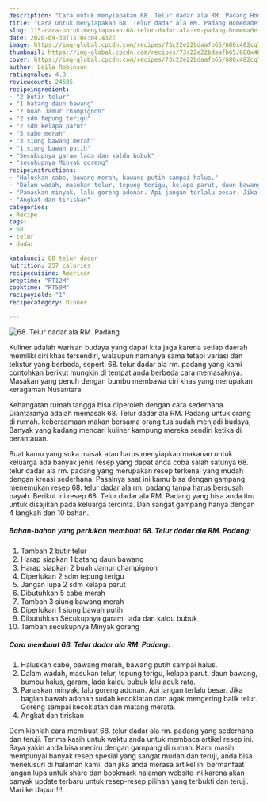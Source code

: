 ```yaml
---
description: "Cara untuk menyiapakan 68. Telur dadar ala RM. Padang Homemade"
title: "Cara untuk menyiapakan 68. Telur dadar ala RM. Padang Homemade"
slug: 115-cara-untuk-menyiapakan-68-telur-dadar-ala-rm-padang-homemade
date: 2020-09-30T15:04:04.432Z
image: https://img-global.cpcdn.com/recipes/73c22e22bdaafb65/680x482cq70/68-telur-dadar-ala-rm-padang-foto-resep-utama.jpg
thumbnail: https://img-global.cpcdn.com/recipes/73c22e22bdaafb65/680x482cq70/68-telur-dadar-ala-rm-padang-foto-resep-utama.jpg
cover: https://img-global.cpcdn.com/recipes/73c22e22bdaafb65/680x482cq70/68-telur-dadar-ala-rm-padang-foto-resep-utama.jpg
author: Leila Robinson
ratingvalue: 4.3
reviewcount: 24605
recipeingredient:
- "2 butir telur"
- "1 batang daun bawang"
- "2 buah Jamur champignon"
- "2 sdm tepung terigu"
- "2 sdm kelapa parut"
- "5 cabe merah"
- "3 siung bawang merah"
- "1 siung bawah putih"
- "Secukupnya garam lada dan kaldu bubuk"
- "secukupnya Minyak goreng"
recipeinstructions:
- "Haluskan cabe, bawang merah, bawang putih sampai halus."
- "Dalam wadah, masukan telur, tepung terigu, kelapa parut, daun bawang, bumbu halus, garam, lada kaldu bubuk lalu aduk rata."
- "Panaskan minyak, lalu goreng adonan. Api jangan terlalu besar. Jika bagian bawah adonan sudah kecoklatan dan agak mengering balik telur. Goreng sampai kecoklatan dan matang merata."
- "Angkat dan tiriskan"
categories:
- Recipe
tags:
- 68
- telur
- dadar

katakunci: 68 telur dadar 
nutrition: 257 calories
recipecuisine: American
preptime: "PT12M"
cooktime: "PT59M"
recipeyield: "1"
recipecategory: Dinner

---
```



![68. Telur dadar ala RM. Padang](https://img-global.cpcdn.com/recipes/73c22e22bdaafb65/680x482cq70/68-telur-dadar-ala-rm-padang-foto-resep-utama.jpg)

Kuliner adalah warisan budaya yang dapat kita jaga karena setiap daerah memiliki ciri khas tersendiri, walaupun namanya sama tetapi variasi dan tekstur yang berbeda, seperti 68. telur dadar ala rm. padang yang kami contohkan berikut mungkin di tempat anda berbeda cara memasaknya. Masakan yang penuh dengan bumbu membawa ciri khas yang merupakan keragaman Nusantara



Kehangatan rumah tangga bisa diperoleh dengan cara sederhana. Diantaranya adalah memasak 68. Telur dadar ala RM. Padang untuk orang di rumah. kebersamaan makan bersama orang tua sudah menjadi budaya, Banyak yang kadang mencari kuliner kampung mereka sendiri ketika di perantauan.

Buat kamu yang suka masak atau harus menyiapkan makanan untuk keluarga ada banyak jenis resep yang dapat anda coba salah satunya 68. telur dadar ala rm. padang yang merupakan resep terkenal yang mudah dengan kreasi sederhana. Pasalnya saat ini kamu bisa dengan gampang menemukan resep 68. telur dadar ala rm. padang tanpa harus bersusah payah.
Berikut ini resep 68. Telur dadar ala RM. Padang yang bisa anda tiru untuk disajikan pada keluarga tercinta. Dan sangat gampang hanya dengan 4 langkah dan 10 bahan.


<!--inarticleads1-->

##### Bahan-bahan yang perlukan membuat 68. Telur dadar ala RM. Padang:

1. Tambah 2 butir telur
1. Harap siapkan 1 batang daun bawang
1. Harap siapkan 2 buah Jamur champignon
1. Diperlukan 2 sdm tepung terigu
1. Jangan lupa 2 sdm kelapa parut
1. Dibutuhkan 5 cabe merah
1. Tambah 3 siung bawang merah
1. Diperlukan 1 siung bawah putih
1. Dibutuhkan Secukupnya garam, lada dan kaldu bubuk
1. Tambah secukupnya Minyak goreng




<!--inarticleads2-->

##### Cara membuat  68. Telur dadar ala RM. Padang:

1. Haluskan cabe, bawang merah, bawang putih sampai halus.
1. Dalam wadah, masukan telur, tepung terigu, kelapa parut, daun bawang, bumbu halus, garam, lada kaldu bubuk lalu aduk rata.
1. Panaskan minyak, lalu goreng adonan. Api jangan terlalu besar. Jika bagian bawah adonan sudah kecoklatan dan agak mengering balik telur. Goreng sampai kecoklatan dan matang merata.
1. Angkat dan tiriskan




Demikianlah cara membuat 68. telur dadar ala rm. padang yang sederhana dan teruji. Terima kasih untuk waktu anda untuk membaca artikel resep ini. Saya yakin anda bisa meniru dengan gampang di rumah. Kami masih mempunyai banyak resep spesial yang sangat mudah dan teruji, anda bisa menelusuri di halaman kami, dan jika anda merasa artikel ini bermanfaat jangan lupa untuk share dan bookmark halaman website ini karena akan banyak update terbaru untuk resep-resep pilihan yang terbukti dan teruji. Mari ke dapur !!!. 
